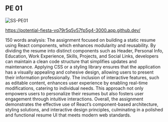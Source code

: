## PE 01

![SS-PE01](https://github.com/user-attachments/assets/554b61d9-e7d4-4a11-91b7-ed773715b69c)


https://potential-fiesta-vq79r5q5v57fp5g4-3000.app.github.dev/

150 words analysis: The assignment focused on building a static resume using React components, which enhances modularity and reusability. By dividing the resume into distinct components such as Header, Personal Info, Education, Work Experience, Skills, Projects, and Social Links, developers can maintain a clean code structure that simplifies updates and maintenance. Applying CSS or a styling library ensures that the application has a visually appealing and cohesive design, allowing users to present their information professionally. The inclusion of interactive features, such as editable content, enhances user experience by enabling real-time modifications, catering to individual needs. This approach not only empowers users to personalize their resumes but also fosters user engagement through intuitive interactions. Overall, the assignment demonstrates the effective use of React’s component-based architecture, styling solutions, and interactive design principles, culminating in a polished and functional resume UI that meets modern web standards.
